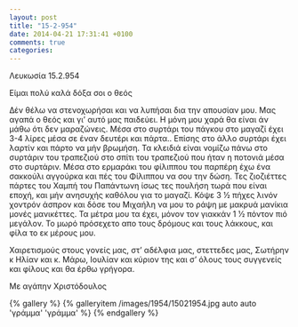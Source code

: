 ```yaml
---
layout: post
title: "15-2-954"
date: 2014-04-21 17:31:41 +0100
comments: true
categories: 
---
```

Λευκωσία 15.2.954

Είμαι πολύ καλά δόξα σοι ο θεός

Δέν θέλω να στενοχωρήσαι και να λυπήσαι δια την απουσίαν μου. Μας αγαπά ο θεός και γι’ αυτό μας παιδεύει. Η μόνη μου χαρά θα είναι άν μάθω ότι δεν μαραζώνεις. Μέσα στο συρτάρι του πάγκου στο μαγαζί έχει 3-4 λίρες μέσα σε έναν δευτέρι και πάρτα.. Επίσης στο άλλο συρτάρι έχει λαρτίν και πάρτο να μήν βρωμήση. Τα κλειδιά είναι νομίζω πάνω στο συρτάριν του τραπεζιού στο σπίτι του τραπεζιού που ήταν η ποτονιά μέσα στο συρτάριν. Μέσα στο ερμαράκι του φίλιππου του παρπέρη έχω ένα σακκούλι αγγούρκα και πές του Φίλιππου να σου την δώση. Τες ζιοζιέττες πάρτες του Χαμπή του Παπάντωνη ίσως τες πουλήση τωρά που είναι εποχή, και μήν ανησυχής καθόλου για το μαγαζί. Κόψε 3 1⁄2 πήχες λινόν χοντρόν άσπρον και δόσε του Μιχαήλη να μου το ράψη με μακρυά μανίκια μονές μανικέττες. Τα μέτρα μου τα έχει, μόνον τον γιακκάν 1 1⁄2 πόντον πιό μεγάλον. Το μωρό πρόσεχετο απο τους δρόμους και τους λάκκους, και φίλα το εκ μέρους μου.

Χαιρετισμούς στους γονείς μας, στ’ αδέλφια μας, στεττεδες μας, Σωτήρην κ Ηλίαν και κ. Μάρω, Ιουλίαν και κύριον της και σ’ όλους τους συγγενείς και φίλους και θα έρθω γρήγορα.

Με αγάπην Χριστόδουλος



{% gallery %}
 {% galleryitem /images/1954/15021954.jpg auto auto 'γράμμα' 'γράμμα' %}
{% endgallery %}
